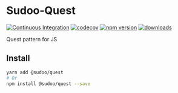 # Sudoo-Quest

[![Continuous Integration](https://github.com/SudoDotDog/Sudoo-Quest/actions/workflows/ci.yml/badge.svg)](https://github.com/SudoDotDog/Sudoo-Quest/actions/workflows/ci.yml)
[![codecov](https://codecov.io/gh/SudoDotDog/Sudoo-Quest/branch/main/graph/badge.svg)](https://codecov.io/gh/SudoDotDog/Sudoo-Quest)
[![npm version](https://badge.fury.io/js/%40sudoo%2Fquest.svg)](https://www.npmjs.com/package/@sudoo/quest)
[![downloads](https://img.shields.io/npm/dm/@sudoo/quest.svg)](https://www.npmjs.com/package/@sudoo/quest)

Quest pattern for JS

## Install

```sh
yarn add @sudoo/quest
# Or
npm install @sudoo/quest --save
```
